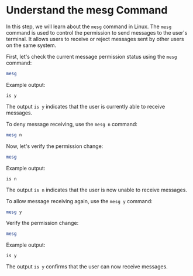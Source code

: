 # Understand the mesg Command

In this step, we will learn about the `mesg` command in Linux. The `mesg` command is used to control the permission to send messages to the user's terminal. It allows users to receive or reject messages sent by other users on the same system.

First, let's check the current message permission status using the `mesg` command:

```bash
mesg
```

Example output:

```
is y
```

The output `is y` indicates that the user is currently able to receive messages.

To deny message receiving, use the `mesg n` command:

```bash
mesg n
```

Now, let's verify the permission change:

```bash
mesg
```

Example output:

```
is n
```

The output `is n` indicates that the user is now unable to receive messages.

To allow message receiving again, use the `mesg y` command:

```bash
mesg y
```

Verify the permission change:

```bash
mesg
```

Example output:

```
is y
```

The output `is y` confirms that the user can now receive messages.

